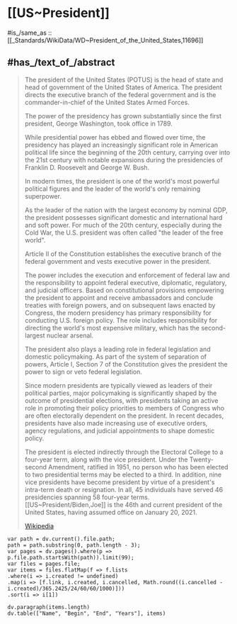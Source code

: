 ﻿---
aliases:
- "US President"
- POTUS
has_id_wikidata: Q11696
---

# [[US~President]] 

#is_/same_as :: [[_Standards/WikiData/WD~President_of_the_United_States,11696]]

## #has_/text_of_/abstract 


> The president of the United States (POTUS) is the head of state 
> and head of government of the United States of America. 
> The president directs the executive branch of the federal government 
> and is the commander-in-chief of the United States Armed Forces.
>
> The power of the presidency has grown substantially 
> since the first president, George Washington, took office in 1789. 
> 
> While presidential power has ebbed and flowed over time, 
> the presidency has played an increasingly significant role in American political life 
> since the beginning of the 20th century, 
> carrying over into the 21st century 
> with notable expansions during the presidencies of Franklin D. Roosevelt and George W. Bush. 
> 
> In modern times, the president is one of the world's most powerful political figures 
> and the leader of the world's only remaining superpower. 
> 
> As the leader of the nation with the largest economy by nominal GDP, 
> the president possesses significant domestic and international hard and soft power. 
> For much of the 20th century, especially during the Cold War, 
> the U.S. president was often called "the leader of the free world".
>
> Article II of the Constitution establishes the executive branch of the federal government 
> and vests executive power in the president. 
> 
> The power includes the execution and enforcement of federal law 
> and the responsibility to appoint federal executive, diplomatic, regulatory, and judicial officers. 
>  Based on constitutional provisions empowering the president 
>  to appoint and receive ambassadors and conclude treaties with foreign powers, 
>  and on subsequent laws enacted by Congress, 
>  the modern presidency has primary responsibility for conducting U.S. foreign policy. 
>  The role includes responsibility for directing the world's most expensive military, 
>  which has the second-largest nuclear arsenal.
>
> The president also plays a leading role in federal legislation and domestic policymaking. 
> As part of the system of separation of powers, Article I, Section 7 of the Constitution 
> gives the president the power to sign or veto federal legislation. 
> 
> Since modern presidents are typically viewed as leaders of their political parties, 
> major policymaking is significantly shaped by the outcome of presidential elections, 
> with presidents taking an active role in promoting their policy priorities 
> to members of Congress who are often electorally dependent on the president. 
> In recent decades, presidents have also made increasing use of executive orders, 
> agency regulations, and judicial appointments to shape domestic policy.
>
> The president is elected indirectly through the Electoral College to a four-year term, 
> along with the vice president. 
> Under the Twenty-second Amendment, ratified in 1951, 
> no person who has been elected to two presidential terms may be elected to a third. 
> In addition, nine vice presidents have become president 
> by virtue of a president's intra-term death or resignation. 
> In all, 45 individuals have served 46 presidencies spanning 58 four-year terms. 
> [[US~President/Biden,Joe]] is the 46th and current president of the United States, 
> having assumed office on January 20, 2021.
>
> [Wikipedia](https://en.wikipedia.org/wiki/President%20of%20the%20United%20States)



```dataviewjs
var path = dv.current().file.path;
path = path.substring(0, path.length - 3);
var pages = dv.pages().where(p => p.file.path.startsWith(path)).limit(99); 
var files = pages.file; 
var items = files.flatMap(f => f.lists
.where(i => i.created != undefined)
.map(i => [f.link, i.created, i.cancelled, Math.round((i.cancelled - i.created)/365.2425/24/60/60/1000)]))
.sort(i => i[1])

dv.paragraph(items.length)
dv.table(["Name", "Begin", "End", "Years"], items)
```

